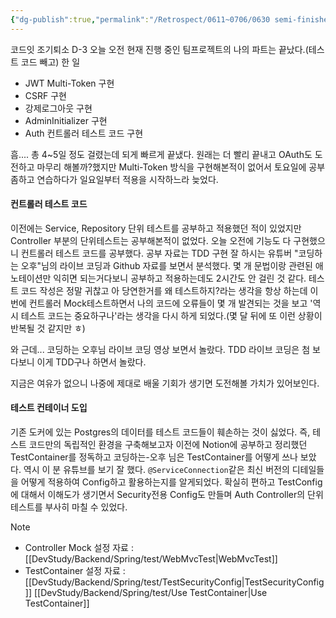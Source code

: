 ```yaml
---
{"dg-publish":true,"permalink":"/Retrospect/0611~0706/0630 semi-finished my-part + test(Container)/","noteIcon":"","created":"2025-06-30T23:18:55.341+09:00","updated":"2025-07-13T21:35:04.396+09:00"}
---
```





코드잇 조기퇴소 D-3 
오늘 오전 현재 진행 중인 팀프로젝트의 나의 파트는 끝났다.(테스트 코드 빼고)
한 일
- JWT Multi-Token 구현 
- CSRF 구현
- 강제로그아웃 구현
- AdminInitializer 구현 
- Auth 컨트롤러 테스트 코드 구현 

흠.... 총 4~5일 정도 걸렸는데 되게 빠르게 끝냈다.
원래는 더 빨리 끝내고 OAuth도 도전하고 마무리 해볼까?했지만 Multi-Token 방식을 구현해본적이 없어서 토요일에 공부좀하고 연습하다가 일요일부터 적용을 시작하느라 늦었다.

#### 컨트롤러 테스트 코드
이전에는 Service, Repository 단위 테스트를 공부하고 적용했던 적이 있었지만 Controller 부분의 단위테스트는 공부해본적이 없었다.
오늘 오전에 기능도 다 구현했으니 컨트롤러 테스트 코드를 공부했다.
공부 자료는 TDD 구현 잘 하시는 유튜버 "코딩하는 오후"님의 라이브 코딩과 Github 자료를 보면서 분석했다. 
몇 개 문법이랑 관련된 애노테이션만 익히면 되는거다보니 공부하고 적용하는데도 2시간도 안 걸린 것 같다. 테스트 코드 작성은 정말 귀찮고 아 당연한거를 왜 테스트하지?라는 생각을 항상 하는데 이번에 컨트롤러 Mock테스트하면서 나의 코드에 오류들이 몇 개 발견되는 것을 보고 '역시 테스트 코드는 중요하구나'라는 생각을 다시 하게 되었다.(몇 달 뒤에 또 이런 상황이 반복될 것 같지만 ㅎ)

와 근데... 코딩하는 오후님 라이브 코딩 영상 보면서 놀랐다.
TDD 라이브 코딩은 첨 보다보니 이게 TDD구나 하면서 놀랐다.

지금은 여유가 없으니 나중에 제대로 배울 기회가 생기면 도전해볼 가치가 있어보인다.

#### 테스트 컨테이너 도입 

기존 도커에 있는 Postgres의 데이터를 테스트 코드들이 훼손하는 것이 싫었다.
즉, 테스트 코드만의 독립적인 환경을 구축해보고자 이전에 Notion에 공부하고 정리했던 TestContainer를 정독하고 코딩하는-오후 님은 TestContainer를 어떻게 쓰나 보았다.
역시 이 분 유튜브를 보기 잘 했다. `@ServiceConnection`같은 최신 버전의 디테일들을 어떻게 적용하여 Config하고 활용하는지를 알게되었다.
확실히 편하고 TestConfig에 대해서 이해도가 생기면서 Security전용 Config도 만들며 Auth Controller의 단위테스트를 부사히 마칠 수 있었다.

Note
- Controller Mock 설정 자료 : [[DevStudy/Backend/Spring/test/WebMvcTest\|WebMvcTest]]
- TestContainer 설정 자료 : [[DevStudy/Backend/Spring/test/TestSecurityConfig\|TestSecurityConfig]] [[DevStudy/Backend/Spring/test/Use TestContainer\|Use TestContainer]]


